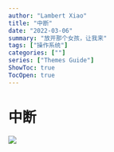 ```yaml
---
author: "Lambert Xiao"
title: "中断"
date: "2022-03-06"
summary: "放开那个女孩，让我来"
tags: ["操作系统"]
categories: [""]
series: ["Themes Guide"]
ShowToc: true
TocOpen: true
---
```


# 中断

![](../中断.png)
